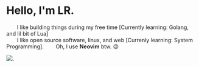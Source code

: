 # Hello, I'm LR. 

  I like building things during my free time [Currently learning: Golang, and lil bit of Lua]  
  I like open source software, linux, and web [Currenly learning: System Programming]. 
  Oh, I use **Neovim** btw. :wink:  
  
<img src="https://github-readme-streak-stats.herokuapp.com/?user=laureanray&theme=gruvbox"/>. 
